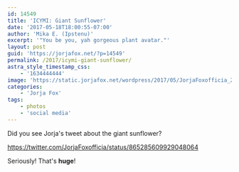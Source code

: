 ```yaml
---
id: 14549
title: 'ICYMI: Giant Sunflower'
date: '2017-05-18T18:00:55-07:00'
author: 'Mika E. (Ipstenu)'
excerpt: '"You be you, yah gorgeous plant avatar."'
layout: post
guid: 'https://jorjafox.net/?p=14549'
permalink: /2017/icymi-giant-sunflower/
astra_style_timestamp_css:
    - '1634444444'
image: 'https://static.jorjafox.net/wordpress/2017/05/JorjaFoxofficia_2017-May-18.jpg'
categories:
    - 'Jorja Fox'
tags:
    - photos
    - 'social media'
---
```


Did you see Jorja's tweet about the giant sunflower?

https://twitter.com/JorjaFoxofficia/status/865285609929048064

Seriously! That's **huge**!
